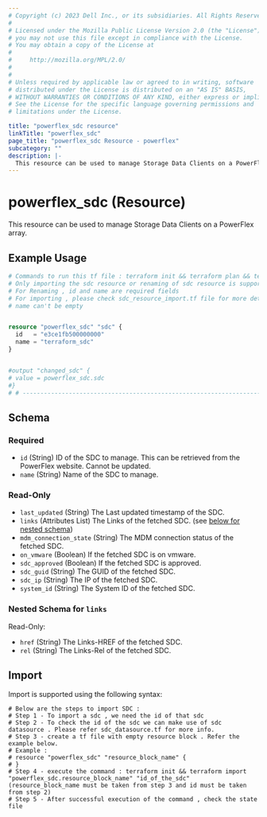 ```yaml
---
# Copyright (c) 2023 Dell Inc., or its subsidiaries. All Rights Reserved.
# 
# Licensed under the Mozilla Public License Version 2.0 (the "License");
# you may not use this file except in compliance with the License.
# You may obtain a copy of the License at
# 
#     http://mozilla.org/MPL/2.0/
# 
# 
# Unless required by applicable law or agreed to in writing, software
# distributed under the License is distributed on an "AS IS" BASIS,
# WITHOUT WARRANTIES OR CONDITIONS OF ANY KIND, either express or implied.
# See the License for the specific language governing permissions and
# limitations under the License.

title: "powerflex_sdc resource"
linkTitle: "powerflex_sdc"
page_title: "powerflex_sdc Resource - powerflex"
subcategory: ""
description: |-
  This resource can be used to manage Storage Data Clients on a PowerFlex array.
---
```


# powerflex_sdc (Resource)

This resource can be used to manage Storage Data Clients on a PowerFlex array.


## Example Usage

```terraform
# Commands to run this tf file : terraform init && terraform plan && terraform apply
# Only importing the sdc resource or renaming of sdc resource is supported
# For Renaming , id and name are required fields
# For importing , please check sdc_resource_import.tf file for more details
# name can't be empty


resource "powerflex_sdc" "sdc" {
  id   = "e3ce1fb500000000"
  name = "terraform_sdc"
}


#output "changed_sdc" {
# value = powerflex_sdc.sdc
#}
# # -----------------------------------------------------------------------------------
```

<!-- schema generated by tfplugindocs -->
## Schema

### Required

- `id` (String) ID of the SDC to manage. This can be retrieved from the PowerFlex website. Cannot be updated.
- `name` (String) Name of the SDC to manage.

### Read-Only

- `last_updated` (String) The Last updated timestamp of the SDC.
- `links` (Attributes List) The Links of the fetched SDC. (see [below for nested schema](#nestedatt--links))
- `mdm_connection_state` (String) The MDM connection status of the fetched SDC.
- `on_vmware` (Boolean) If the fetched SDC is on vmware.
- `sdc_approved` (Boolean) If the fetched SDC is approved.
- `sdc_guid` (String) The GUID of the fetched SDC.
- `sdc_ip` (String) The IP of the fetched SDC.
- `system_id` (String) The System ID of the fetched SDC.

<a id="nestedatt--links"></a>
### Nested Schema for `links`

Read-Only:

- `href` (String) The Links-HREF of the fetched SDC.
- `rel` (String) The Links-Rel of the fetched SDC.

## Import

Import is supported using the following syntax:

```shell
# Below are the steps to import SDC :
# Step 1 - To import a sdc , we need the id of that sdc 
# Step 2 - To check the id of the sdc we can make use of sdc datasource . Please refer sdc_datasource.tf for more info.
# Step 3 - create a tf file with empty resource block . Refer the example below.
# Example :
# resource "powerflex_sdc" "resource_block_name" {
# }
# Step 4 - execute the command : terraform init && terraform import "powerflex_sdc.resource_block_name" "id_of_the_sdc" (resource_block_name must be taken from step 3 and id must be taken from step 2)
# Step 5 - After successful execution of the command , check the state file
```